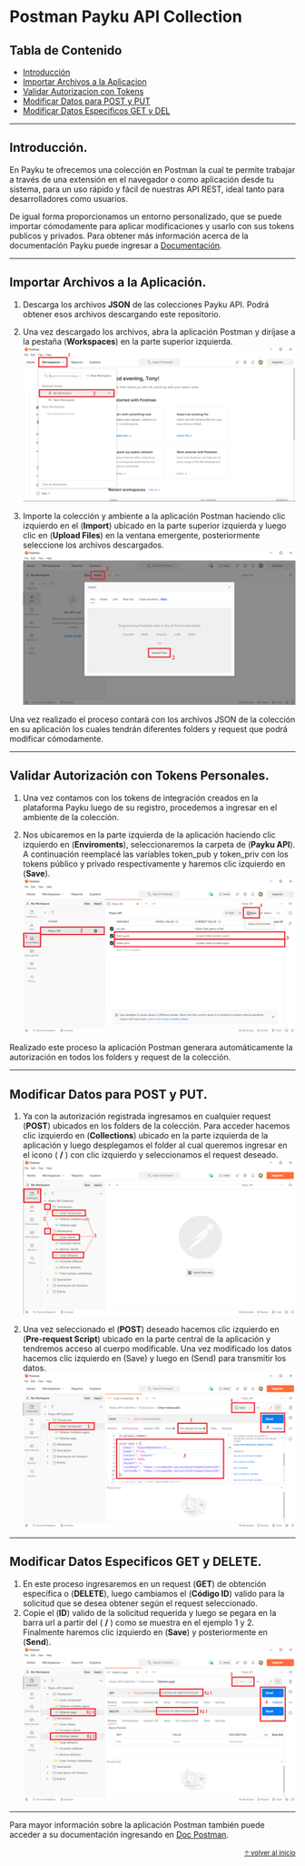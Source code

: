 # Postman Payku API Collection

## Tabla de Contenido
* [Introducción](#introducción)
* [Importar Archivos a la Aplicacion](#importar-archivos-a-la-aplicación)
* [Validar Autorizacion con Tokens](#validar-autorización-con-tokens-personales)
* [Modificar Datos para POST y PUT](#modificar-datos-para-post-y-put)
* [Modificar Datos Especificos GET y DEL](#modificar-datos-especificos-get-y-del)

------------

## Introducción.
En Payku te ofrecemos una colección en Postman la cual te permite trabajar a través de una extensión en el navegador o como aplicación desde tu sistema, para un uso rápido y fácil de nuestras API REST, ideal tanto para desarrolladores como usuarios.

De igual forma proporcionamos un entorno personalizado, que se puede importar cómodamente para aplicar modificaciones y usarlo con sus tokens publicos y privados.
Para obtener más información acerca de la documentación Payku puede ingresar a <a href="https://docs.payku.cl/" target="_blank">Documentación</a>.

------------

## Importar Archivos a la Aplicación.
1. Descarga los archivos **JSON** de las colecciones Payku API. Podrá obtener esos archivos descargando este repositorio.

2. Una vez descargado los archivos, abra la aplicación Postman y diríjase a la pestaña (**Workspaces**) en la parte superior izquierda.
![](https://github.com/Paykucl/doc-apirest-postman/blob/master/img/imagen1.png?raw=true)

3. Importe la colección y ambiente a la aplicación Postman haciendo clic izquierdo en el (**Import**) ubicado en la parte superior izquierda y luego clic en (**Upload Files**) en la ventana emergente, posteriormente seleccione los archivos descargados.
![](https://github.com/Paykucl/doc-apirest-postman/blob/master/img/imagen2.png?raw=true)

Una vez realizado el proceso contará con los archivos JSON de la colección en su aplicación los cuales tendrán diferentes folders y request que podrá modificar cómodamente.

------------

## Validar Autorización con Tokens Personales.
1. Una vez contamos con los tokens de integración creados en la plataforma Payku luego de su registro, procedemos a ingresar en el ambiente de la colección.

2. Nos ubicaremos en la parte izquierda de la aplicación haciendo clic izquierdo en (**Enviroments**), seleccionaremos la carpeta de (**Payku API**). A continuación reemplacé las variables token_pub y token_priv con los tokens público y privado respectivamente y haremos clic izquierdo en (**Save**).
![](https://github.com/Paykucl/doc-apirest-postman/blob/master/img/imagen3.png?raw=true)

Realizado este proceso la aplicación Postman generara automáticamente la autorización en todos los folders y request de la colección.

------------

## Modificar Datos para POST y PUT.
1. Ya con la autorización registrada ingresamos en cualquier request (**POST**) ubicados en los folders de la colección. Para acceder hacemos clic izquierdo en (**Collections**) ubicado en la parte izquierda de la aplicación y luego desplegamos el folder al cual queremos ingresar en el icono ( **\/** ) con clic izquierdo y seleccionamos el request deseado.
![](https://github.com/Paykucl/doc-apirest-postman/blob/master/img/imagen4.png?raw=true)

2. Una vez seleccionado el (**POST**) deseado hacemos clic izquierdo en (**Pre-request Script**) ubicado en la parte central de la aplicación y tendremos acceso al cuerpo modificable. Una vez modificado los datos hacemos clic izquierdo en (Save) y luego en (Send) para transmitir los datos.
![](https://github.com/Paykucl/doc-apirest-postman/blob/master/img/imagen5.png?raw=true)

------------

## Modificar Datos Especificos GET y DELETE.
1. En este proceso ingresaremos en un request (**GET**) de obtención específica o (**DELETE**), luego cambiamos el (**Código ID**) valido para la solicitud que se desea obtener según el request seleccionado.
2. Copie el (**ID**) valido de la solicitud requerida y luego se pegara en la barra url a partir del ( **/** ) como se muestra en el ejemplo 1 y 2. Finalmente haremos clic izquierdo en (**Save**) y posteriormente en (**Send**).
![](https://github.com/Paykucl/doc-apirest-postman/blob/master/img/imagen6.png?raw=true)

------------

Para mayor información sobre la aplicación Postman también puede acceder a su documentación ingresando en <a href="https://learning.postman.com/docs/getting-started/introduction/" target="_blank">Doc Postman</a>.

<div align="right">
  <small><a href="#tabla-de-contenido">🡡 volver al inicio</a></small>
</div>
